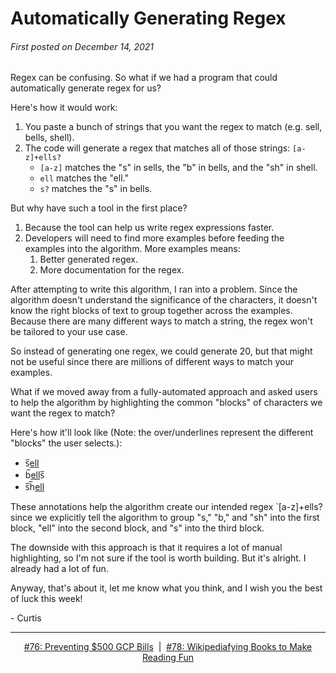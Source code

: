 # Automatically Generating Regex

###### First posted on December 14, 2021

Regex can be confusing. So what if we had a program that could automatically generate regex for us?

Here's how it would work:

1) You paste a bunch of strings that you want the regex to match (e.g. sell, bells, shell).
2) The code will generate a regex that matches all of those strings: `[a-z]+ells?`
	- `[a-z]` matches the "s" in sells, the "b" in bells, and the "sh" in shell.
	- `ell` matches the "ell."
	- `s?` matches the "s" in bells.

But why have such a tool in the first place?

1) Because the tool can help us write regex expressions faster.
2) Developers will need to find more examples before feeding the examples into the algorithm. More examples means:
	1) Better generated regex.
	2) More documentation for the regex.

After attempting to write this algorithm, I ran into a problem. Since the algorithm doesn't understand the significance of the characters, it doesn't know the right blocks of text to group together across the examples. Because there are many different ways to match a string, the regex won't be tailored to your use case.

So instead of generating one regex, we could generate 20, but that might not be useful since there are millions of different ways to match your examples.

What if we moved away from a fully-automated approach and asked users to help the algorithm by highlighting the common "blocks" of characters we want the regex to match?

Here's how it'll look like (Note: the over/underlines represent the different "blocks" the user selects.):

- s̅<u>ell</u>
- b̅<u>ell</u>s̅
- s̅h̅<u>ell</u>

These annotations help the algorithm create our intended regex `[a-z]+ells? since we explicitly tell the algorithm to group "s," "b," and "sh" into the first block, "ell" into the second block, and "s" into the third block.

The downside with this approach is that it requires a lot of manual highlighting, so I'm not sure if the tool is worth building. But it's alright. I already had a lot of fun.

Anyway, that's about it, let me know what you think, and I wish you the best of luck this week!

\- Curtis

<!--START OF FOOTER-->
<hr style="margin-top:9px;height:1px;border: 0;background-image: linear-gradient(to right, rgba(0, 0, 0, 0.0), rgba(0, 0, 0, 0.5),rgba(0, 0, 0, 0.0));">
<!--START OF ISSUE NAVIGATION LINKS-->
<p align="center"><a href='076_preventing_500_gcp_bills.md'>#76: Preventing $500 GCP Bills</a>&nbsp;&nbsp;|&nbsp;&nbsp;<a href='078_wikipediafying_books_to_make_reading_fun.md'>#78: Wikipediafying Books to Make Reading Fun</a></p>
<!--START OF ISSUE NAVIGATION LINKS-->
<!--END OF FOOTER-->
